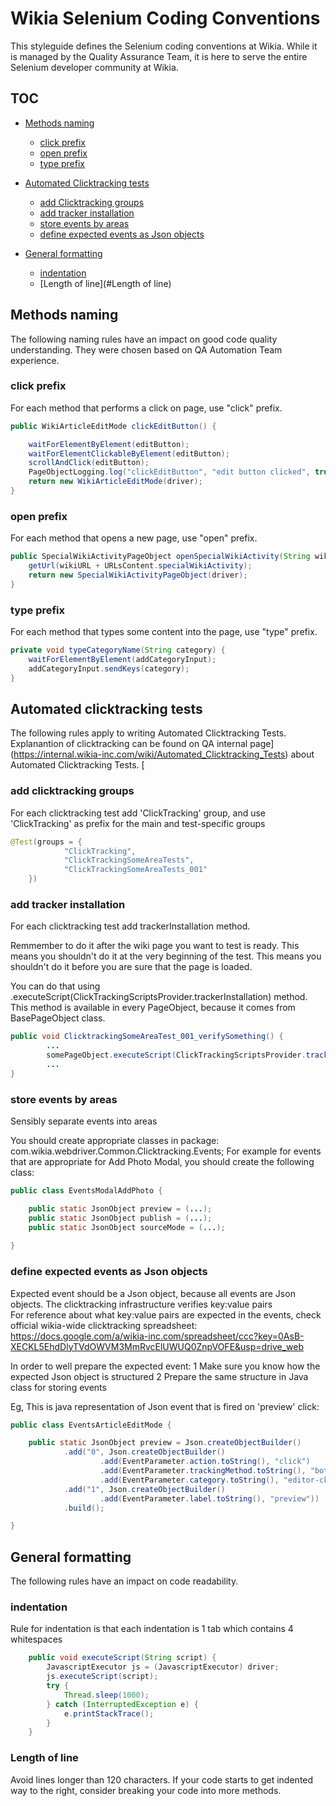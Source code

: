 # Wikia Selenium Coding Conventions

This styleguide defines the Selenium coding conventions at Wikia. While it is managed by the Quality Assurance Team, it is here to serve the entire Selenium developer community at Wikia.

## TOC

* [Methods naming](#methods-naming)
  * [click prefix](#click-prefix)
  * [open prefix](#open-prefix)
  * [type prefix](#type-prefix)

* [Automated Clicktracking tests](#automated-clicktracking-tests)
  * [add Clicktracking groups](#add-clicktracking-groups)
  * [add tracker installation](#add-tracker-installation)
  * [store events by areas](#store-events-by-areas)
  * [define expected events as Json objects](#define-expected-events-as-Json-objects)

* [General formatting](#general-formatting)
  * [indentation](#indentation) 
  * [Length of line](#Length of line) 


## Methods naming

The following naming rules have an impact on good code quality understanding. They were chosen based on QA Automation Team experience. 

### click prefix

For each method that performs a click on page, use "click" prefix.

```java
public WikiArticleEditMode clickEditButton() {

	waitForElementByElement(editButton);
	waitForElementClickableByElement(editButton);
	scrollAndClick(editButton);
	PageObjectLogging.log("clickEditButton", "edit button clicked", true, driver);
	return new WikiArticleEditMode(driver);
}
```

### open prefix

For each method that opens a new page, use "open" prefix.

```java
public SpecialWikiActivityPageObject openSpecialWikiActivity(String wikiURL) {
	getUrl(wikiURL + URLsContent.specialWikiActivity);
	return new SpecialWikiActivityPageObject(driver);
}
```

### type prefix

For each method that types some content into the page, use "type" prefix.

```java
private void typeCategoryName(String category) {
	waitForElementByElement(addCategoryInput);
	addCategoryInput.sendKeys(category);
}
```

## Automated clicktracking tests

The following rules apply to writing Automated Clicktracking Tests.
Explanantion of clicktracking can be found on QA internal page](https://internal.wikia-inc.com/wiki/Automated_Clicktracking_Tests) about Automated Clicktracking Tests. [

### add clicktracking groups

For each clicktracking test add 'ClickTracking' group, and use 'ClickTracking' as prefix for the main and test-specific groups 

```java
@Test(groups = {
			"ClickTracking",
			"ClickTrackingSomeAreaTests",
			"ClickTrackingSomeAreaTests_001"
	})
```

### add tracker installation

For each clicktracking test add trackerInstallation method. 

Remmember to do it after the wiki page you want to test is ready.
This means you shouldn't do it at the very beginning of the test.
This means you shouldn't do it before you are sure that the page is loaded.

You can do that using .executeScript(ClickTrackingScriptsProvider.trackerInstallation) method. This method is available in every PageObject, because it comes from BasePageObject class.

```java
public void ClicktrackingSomeAreaTest_001_verifySomething() {
		...
		somePageObject.executeScript(ClickTrackingScriptsProvider.trackerInstallation);
		...
}		
```	

### store events by areas

Sensibly separate events into areas  

You should create appropriate classes in package: com.wikia.webdriver.Common.Clicktracking.Events;  For example for events that are appropriate for Add Photo Modal, you should create the following class:

```java
public class EventsModalAddPhoto {

	public static JsonObject preview = (...);
	public static JsonObject publish = (...);
	public static JsonObject sourceMode = (...);
	
}		
```

### define expected events as Json objects

Expected event should be a Json object, because all events are Json objects. The clicktracking infrastructure verifies key:value pairs  
For reference about what key:value pairs are expected in the events, check official wikia-wide clicktracking spreadsheet: https://docs.google.com/a/wikia-inc.com/spreadsheet/ccc?key=0AsB-XECKL5EhdDlyTVdOWVM3MmRvcElUWUQ0ZnpVOFE&usp=drive_web

In order to well prepare the expected event:
1 Make sure you know how the expected Json object is structured 
2 Prepare the same structure in Java class for storing events

Eg, This is java representation of Json event that is fired on 'preview' click:

```java
public class EventsArticleEditMode {

	public static JsonObject preview = Json.createObjectBuilder()
			.add("0", Json.createObjectBuilder()
					.add(EventParameter.action.toString(), "click")
					.add(EventParameter.trackingMethod.toString(), "both")
					.add(EventParameter.category.toString(), "editor-ck"))
			.add("1", Json.createObjectBuilder()
					.add(EventParameter.label.toString(), "preview"))
			.build();

}		
```

## General formatting

The following rules have an impact on code readability.

### indentation

Rule for indentation is that each indentation is 1 tab which contains 4 whitespaces

```java
	public void executeScript(String script) {
		JavascriptExecutor js = (JavascriptExecutor) driver;
		js.executeScript(script);
		try {
			Thread.sleep(1000);
		} catch (InterruptedException e) {
			e.printStackTrace();
		}
	}
```

### Length of line
Avoid lines longer than 120 characters. 
If your code starts to get indented way to the right, consider breaking your code into more methods.


